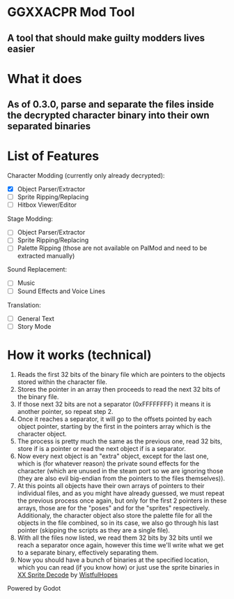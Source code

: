 # GGXXACPR Mod Tool
A tool that should make guilty modders lives easier
---

# What it does
As of 0.3.0, parse and separate the files inside the decrypted character binary into their own separated binaries
---

# List of Features
Character Modding (currently only already decrypted):
- [x] Object Parser/Extractor
- [ ] Sprite Ripping/Replacing
- [ ] Hitbox Viewer/Editor

Stage Modding:
- [ ] Object Parser/Extractor
- [ ] Sprite Ripping/Replacing
- [ ] Palette Ripping (those are not available on PalMod and need to be extracted manually)

Sound Replacement:
- [ ] Music
- [ ] Sound Effects and Voice Lines

Translation:
- [ ] General Text
- [ ] Story Mode

# How it works (technical)
1. Reads the first 32 bits of the binary file which are pointers to the objects stored within the character file.
2. Stores the pointer in an array then proceeds to read the next 32 bits of the binary file.
3. If those next 32 bits are not a separator (0xFFFFFFFF) it means it is another pointer, so repeat step 2.
4. Once it reaches a separator, it will go to the offsets pointed by each object pointer, starting by the first in the pointers array which is the character object.
5. The process is pretty much the same as the previous one, read 32 bits, store if is a pointer or read the next object if is a separator.
6. Now every next object is an "extra" object, except for the last one, which is (for whatever reason) the private sound effects for the character (which are unused in the steam port so we are ignoring those (they are also evil big-endian from the pointers to the files themselves)).
7. At this points all objects have their own arrays of pointers to their individual files, and as you might have already guessed, we must repeat the previous process once again, but only for the first 2 pointers in these arrays, those are for the "poses" and for the "sprites" respectively. Additionaly, the character object also store the palette file for all the objects in the file combined, so in its case, we also go through his last pointer (skipping the scripts as they are a single file).
8. With all the files now listed, we read them 32 bits by 32 bits until we reach a separator once again, however this time we'll write what we get to a separate binary, effectively separating them.
9. Now you should have a bunch of binaries at the specified location, which you can read (if you know how) or just use the sprite binaries in [XX Sprite Decode](https://github.com/WistfulHopes/xx_spritedecode) by [WistfulHopes](https://github.com/WistfulHopes)

Powered by Godot
